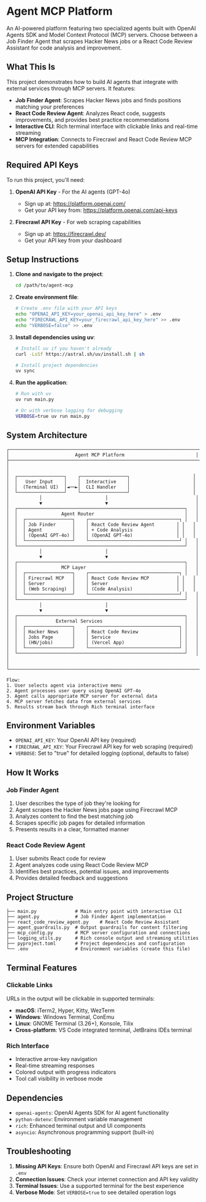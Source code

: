 # Agent MCP Platform

An AI-powered platform featuring two specialized agents built with OpenAI Agents SDK and Model Context Protocol (MCP) servers. Choose between a Job Finder Agent that scrapes Hacker News jobs or a React Code Review Assistant for code analysis and improvement.

## What This Is

This project demonstrates how to build AI agents that integrate with external services through MCP servers. It features:

- **Job Finder Agent**: Scrapes Hacker News jobs and finds positions matching your preferences
- **React Code Review Agent**: Analyzes React code, suggests improvements, and provides best practice recommendations
- **Interactive CLI**: Rich terminal interface with clickable links and real-time streaming
- **MCP Integration**: Connects to Firecrawl and React Code Review MCP servers for extended capabilities

## Required API Keys

To run this project, you'll need:

1. **OpenAI API Key** - For the AI agents (GPT-4o)
   - Sign up at: https://platform.openai.com/
   - Get your API key from: https://platform.openai.com/api-keys

2. **Firecrawl API Key** - For web scraping capabilities
   - Sign up at: https://firecrawl.dev/
   - Get your API key from your dashboard

## Setup Instructions

1. **Clone and navigate to the project**:
   ```bash
   cd /path/to/agent-mcp
   ```

2. **Create environment file**:
   ```bash
   # Create .env file with your API keys
   echo "OPENAI_API_KEY=your_openai_api_key_here" > .env
   echo "FIRECRAWL_API_KEY=your_firecrawl_api_key_here" >> .env
   echo "VERBOSE=false" >> .env
   ```

3. **Install dependencies using uv**:
   ```bash
   # Install uv if you haven't already
   curl -LsSf https://astral.sh/uv/install.sh | sh
   
   # Install project dependencies
   uv sync
   ```

4. **Run the application**:
   ```bash
   # Run with uv
   uv run main.py
   
   # Or with verbose logging for debugging
   VERBOSE=true uv run main.py
   ```

## System Architecture

```
┌─────────────────────────────────────────────────────────────────────┐
│                        Agent MCP Platform                          │
├─────────────────────────────────────────────────────────────────────┤
│                                                                     │
│  ┌─────────────────┐    ┌─────────────────┐                       │
│  │   User Input    │    │  Interactive    │                       │
│  │  (Terminal UI)  │◄──►│  CLI Handler    │                       │
│  └─────────────────┘    └─────────────────┘                       │
│           │                       │                                │
│           ▼                       ▼                                │
│  ┌─────────────────────────────────────────────────────────────┐   │
│  │                Agent Router                                 │   │
│  │  ┌─────────────────┐    ┌─────────────────────────────────┐ │   │
│  │  │ Job Finder      │    │ React Code Review Agent        │ │   │
│  │  │ Agent           │    │ + Code Analysis                │ │   │
│  │  │ (OpenAI GPT-4o) │    │ (OpenAI GPT-4o)                │ │   │
│  │  └─────────────────┘    └─────────────────────────────────┘ │   │
│  └─────────────────────────────────────────────────────────────┘   │
│           │                       │                                │
│           ▼                       ▼                                │
│  ┌─────────────────────────────────────────────────────────────┐   │
│  │                MCP Layer                                    │   │
│  │  ┌─────────────────┐    ┌─────────────────────────────────┐ │   │
│  │  │ Firecrawl MCP   │    │ React Code Review MCP          │ │   │
│  │  │ Server          │    │ Server                         │ │   │
│  │  │ (Web Scraping)  │    │ (Code Analysis)                │ │   │
│  │  └─────────────────┘    └─────────────────────────────────┘ │   │
│  └─────────────────────────────────────────────────────────────┘   │
│           │                       │                                │
│           ▼                       ▼                                │
│  ┌─────────────────────────────────────────────────────────────┐   │
│  │              External Services                              │   │
│  │  ┌─────────────────┐    ┌─────────────────────────────────┐ │   │
│  │  │ Hacker News     │    │ React Code Review               │ │   │
│  │  │ Jobs Page       │    │ Service                         │ │   │
│  │  │ (HN/jobs)       │    │ (Vercel App)                    │ │   │
│  │  └─────────────────┘    └─────────────────────────────────┘ │   │
│  └─────────────────────────────────────────────────────────────┘   │
│                                                                     │
└─────────────────────────────────────────────────────────────────────┘

Flow:
1. User selects agent via interactive menu
2. Agent processes user query using OpenAI GPT-4o
3. Agent calls appropriate MCP server for external data
4. MCP server fetches data from external services
5. Results stream back through Rich terminal interface
```

## Environment Variables

- `OPENAI_API_KEY`: Your OpenAI API key (required)
- `FIRECRAWL_API_KEY`: Your Firecrawl API key for web scraping (required)
- `VERBOSE`: Set to "true" for detailed logging (optional, defaults to false)

## How It Works

### Job Finder Agent
1. User describes the type of job they're looking for
2. Agent scrapes the Hacker News jobs page using Firecrawl MCP
3. Analyzes content to find the best matching job
4. Scrapes specific job pages for detailed information
5. Presents results in a clear, formatted manner

### React Code Review Agent
1. User submits React code for review
2. Agent analyzes code using React Code Review MCP
3. Identifies best practices, potential issues, and improvements
4. Provides detailed feedback and suggestions

## Project Structure

```
├── main.py              # Main entry point with interactive CLI
├── agent.py             # Job Finder Agent implementation
├── react_code_review_agent.py    # React Code Review Assistant
├── agent_guardrails.py  # Output guardrails for content filtering
├── mcp_config.py        # MCP server configuration and connections
├── logging_utils.py     # Rich console output and streaming utilities
├── pyproject.toml       # Project dependencies and configuration
└── .env                 # Environment variables (create this file)
```

## Terminal Features

### Clickable Links
URLs in the output will be clickable in supported terminals:
- **macOS**: iTerm2, Hyper, Kitty, WezTerm
- **Windows**: Windows Terminal, ConEmu
- **Linux**: GNOME Terminal (3.26+), Konsole, Tilix
- **Cross-platform**: VS Code integrated terminal, JetBrains IDEs terminal

### Rich Interface
- Interactive arrow-key navigation
- Real-time streaming responses
- Colored output with progress indicators
- Tool call visibility in verbose mode

## Dependencies

- `openai-agents`: OpenAI Agents SDK for AI agent functionality
- `python-dotenv`: Environment variable management
- `rich`: Enhanced terminal output and UI components
- `asyncio`: Asynchronous programming support (built-in)

## Troubleshooting

1. **Missing API Keys**: Ensure both OpenAI and Firecrawl API keys are set in `.env`
2. **Connection Issues**: Check your internet connection and API key validity
3. **Terminal Issues**: Use a supported terminal for the best experience
4. **Verbose Mode**: Set `VERBOSE=true` to see detailed operation logs